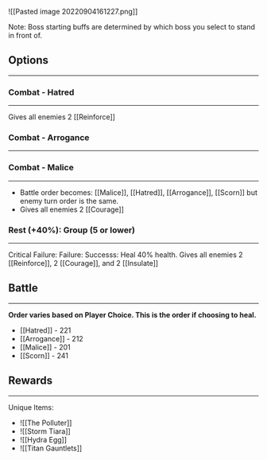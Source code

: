 ![[Pasted image 20220904161227.png]]

Note: Boss starting buffs are determined by which boss you select to stand in front of.

## Options
---

### Combat - Hatred
---
Gives all enemies 2 [[Reinforce]]

### Combat - Arrogance
---

### Combat - Malice
---
- Battle order becomes: [[Malice]], [[Hatred]], [[Arrogance]], [[Scorn]] but enemy turn order is the same.
- Gives all enemies 2 [[Courage]]

### Rest (+40%): Group (5 or lower)
---
Critical Failure: 
Failure: 
Successs: Heal 40% health.  Gives all enemies 2 [[Reinforce]], 2 [[Courage]], and 2 [[Insulate]]

## Battle
---
**Order varies based on Player Choice.  This is the order if choosing to heal.**
- [[Hatred]] - 221
- [[Arrogance]] - 212
- [[Malice]] - 201
- [[Scorn]] - 241

## Rewards
---
Unique Items:
- ![[The Polluter]]
- ![[Storm Tiara]]
- ![[Hydra Egg]]
- ![[Titan Gauntlets]]
